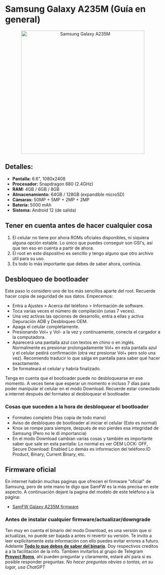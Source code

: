 # Samsung Galaxy A235M (Guía en general)
<p align="center">
  <img src="https://fdn.gsmarena.com/imgroot/news/22/08/samsung-galaxy-a23-5g-announcement/popup/-1200x1200m/gsmarena_002.jpg" alt="Samsung Galaxy A235M" width="400"/>
</p>

## Detalles: 
- **Pantalla:** 6.6", 1080x2408  
- **Procesador:** Snapdragon 680 (2.4GHz)  
- **RAM:** 4GB / 6GB / 8GB  
- **Almacenamiento:** 64GB / 128GB (expandible microSD)  
- **Cámaras:** 50MP + 5MP + 2MP + 2MP  
- **Batería:** 5000 mAh  
- **Sistema:** Android 12 (de salida)

## Tener en cuenta antes de hacer cualquier cosa
1. El celular no tiene por ahora ROMs oficiales disponibles, ni siquiera alguna opción estable. Lo único que puedes conseguir son GSI's, así que ten eso en cuenta a partir de ahora.  
2. El root en este dispositivo es sencillo y tengo alguno que otro archivo útil para su uso.  
3. Es todo lo más importante que debes de saber ahora, continúa.

## Desbloqueo de bootloader
Este paso lo considero uno de los más sencillos aparte del root. Recuerde hacer copia de seguridad de sus datos. Empecemos:

- Entra a Ajustes > Acerca del teléfono > Información de software.  
- Toca varias veces el número de compilación (unas 7 veces).  
- Una vez activas las opciones de desarrollo, entra a ellas y activa Depuración ADB y Desbloqueo OEM.  
- Apaga el celular completamente.  
- Presionando Vol+ y Vol- a la vez y continuamente, conecta el cargador a la computadora.  
- Aparecerá una pantalla azul con textos en chino o en inglés. Normalmente es presionar prolongadamente Vol+ en esta pantalla azul y el celular pedirá confirmación (otra vez presionar Vol+ pero solo una vez). Recomiendo traducir lo que salga en pantalla para saber qué hacer exactamente.  
- Se formateará el celular y habría finalizado.

Tenga en cuenta que el bootloader puede no desbloquearse en ese momento. A veces tiene que esperar un momento e incluso 7 días para poder manipular el celular en el modo Download. Recuerde estar conectado a internet después del formateo al desbloquear el bootloader.

### Cosas que suceden a la hora de desbloquear el bootloader 
- Formateo completo (Has copia de todo mano)
- Aviso de desbloqueo de bootloader al iniciar el celular (Esto es normal)
- Knox se rompe para siempre, después de eso pierdes esa integridad de Samsung (Pero no le di importancia)
- En el modo Download cambian varias cosas y también es importante saber que sale en esta pantalla:
Lo normal es ver OEM LOCK: OFF, Secure Download: Enabled
Lo demás es informacion del teléfono:ID Product, Binary, Current Binary, etc.

## Firmware oficial
En internet habrán muchas paginas que ofrecen el firmware "oficial" de Samsung, pero de snte mano te digo que SamFW es la más precisa en este aspecto. A continuación dejaré la pagina del modelo de este teléfono a la página:

- [SamFW Galaxy A235M firmware](https://samfw.com/firmware/SM-A235M)

### Antes de instalar cualquier firmware/actualizar/downgrade
Ten muy en cuenta el binario del modo Download, es una versión que si actualizas, no puede ser bajada a antes ni revertir su versión. Te invito a leer explícitamente esta información con ello puedes evitar errores a futuro. Adelante **[Todo lo que debes de saber del binario](https://telegra.ph/Gu%C3%ADa-Identificar-el-binario-en-dispositivos-Samsung-06-02)**. Doy respectivos creditos a a la facilitación de la info. Tambien invitarlos al grupo de Telegram **[Proyect Roms](https://t.me/projectroms)**, ahí pueden preguntar y claramente, estaré ahí para si es posible responder preguntas. *No hacer preguntas obvias o tontas, en su lugar, usa ChatGPT*
